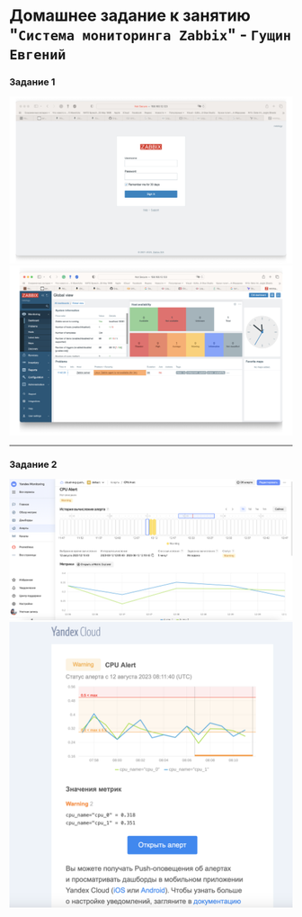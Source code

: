 # Домашнее задание к занятию "`Система мониторинга Zabbix`" - `Гущин Евгений`

### Задание 1

![z_login](../../img/SMON/HW2_img/Task1_1.png?raw=true)
![CPU monitoring 2](../../img/SMON/HW2_img/Task1_2.png?raw=true)


---

### Задание 2

![CPU alert 1](../../img/SMON/Task2_1.png?raw=true)
![CPU alert 2](../../img/SMON/Task2_2.png?raw=true)
